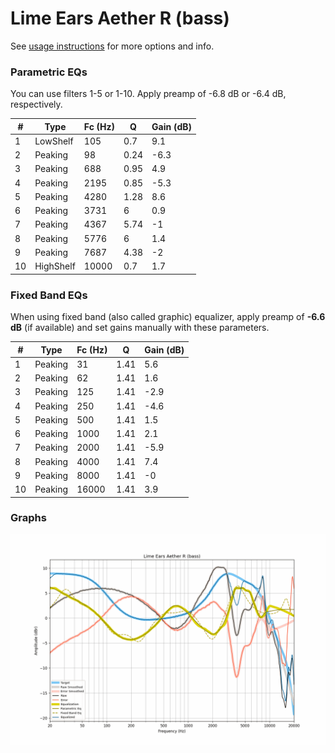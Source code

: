 # Lime Ears Aether R (bass)
See [usage instructions](https://github.com/jaakkopasanen/AutoEq#usage) for more options and info.

### Parametric EQs
You can use filters 1-5 or 1-10. Apply preamp of -6.8 dB or -6.4 dB, respectively.

|   # | Type      |   Fc (Hz) |    Q |   Gain (dB) |
|-----|-----------|-----------|------|-------------|
|   1 | LowShelf  |       105 | 0.7  |         9.1 |
|   2 | Peaking   |        98 | 0.24 |        -6.3 |
|   3 | Peaking   |       688 | 0.95 |         4.9 |
|   4 | Peaking   |      2195 | 0.85 |        -5.3 |
|   5 | Peaking   |      4280 | 1.28 |         8.6 |
|   6 | Peaking   |      3731 | 6    |         0.9 |
|   7 | Peaking   |      4367 | 5.74 |        -1   |
|   8 | Peaking   |      5776 | 6    |         1.4 |
|   9 | Peaking   |      7687 | 4.38 |        -2   |
|  10 | HighShelf |     10000 | 0.7  |         1.7 |

### Fixed Band EQs
When using fixed band (also called graphic) equalizer, apply preamp of **-6.6 dB** (if available) and set gains manually with these parameters.

|   # | Type    |   Fc (Hz) |    Q |   Gain (dB) |
|-----|---------|-----------|------|-------------|
|   1 | Peaking |        31 | 1.41 |         5.6 |
|   2 | Peaking |        62 | 1.41 |         1.6 |
|   3 | Peaking |       125 | 1.41 |        -2.9 |
|   4 | Peaking |       250 | 1.41 |        -4.6 |
|   5 | Peaking |       500 | 1.41 |         1.5 |
|   6 | Peaking |      1000 | 1.41 |         2.1 |
|   7 | Peaking |      2000 | 1.41 |        -5.9 |
|   8 | Peaking |      4000 | 1.41 |         7.4 |
|   9 | Peaking |      8000 | 1.41 |        -0   |
|  10 | Peaking |     16000 | 1.41 |         3.9 |

### Graphs
![](./Lime%20Ears%20Aether%20R%20(bass).png)
